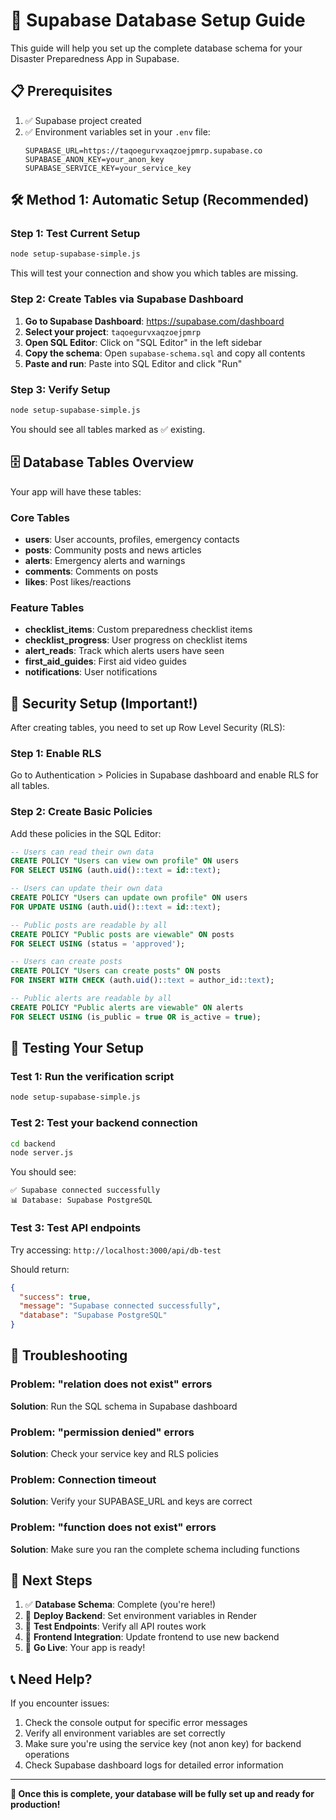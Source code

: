 # 🚀 Supabase Database Setup Guide

This guide will help you set up the complete database schema for your Disaster Preparedness App in Supabase.

## 📋 Prerequisites

1. ✅ Supabase project created
2. ✅ Environment variables set in your `.env` file:
   ```
   SUPABASE_URL=https://taqoegurvxaqzoejpmrp.supabase.co
   SUPABASE_ANON_KEY=your_anon_key
   SUPABASE_SERVICE_KEY=your_service_key
   ```

## 🛠️ Method 1: Automatic Setup (Recommended)

### Step 1: Test Current Setup
```bash
node setup-supabase-simple.js
```

This will test your connection and show you which tables are missing.

### Step 2: Create Tables via Supabase Dashboard

1. **Go to Supabase Dashboard**: https://supabase.com/dashboard
2. **Select your project**: `taqoegurvxaqzoejpmrp`
3. **Open SQL Editor**: Click on "SQL Editor" in the left sidebar
4. **Copy the schema**: Open `supabase-schema.sql` and copy all contents
5. **Paste and run**: Paste into SQL Editor and click "Run"

### Step 3: Verify Setup
```bash
node setup-supabase-simple.js
```

You should see all tables marked as ✅ existing.

## 🗄️ Database Tables Overview

Your app will have these tables:

### Core Tables
- **users**: User accounts, profiles, emergency contacts
- **posts**: Community posts and news articles
- **alerts**: Emergency alerts and warnings
- **comments**: Comments on posts
- **likes**: Post likes/reactions

### Feature Tables
- **checklist_items**: Custom preparedness checklist items
- **checklist_progress**: User progress on checklist items
- **alert_reads**: Track which alerts users have seen
- **first_aid_guides**: First aid video guides
- **notifications**: User notifications

## 🔐 Security Setup (Important!)

After creating tables, you need to set up Row Level Security (RLS):

### Step 1: Enable RLS
Go to Authentication > Policies in Supabase dashboard and enable RLS for all tables.

### Step 2: Create Basic Policies
Add these policies in the SQL Editor:

```sql
-- Users can read their own data
CREATE POLICY "Users can view own profile" ON users
FOR SELECT USING (auth.uid()::text = id::text);

-- Users can update their own data
CREATE POLICY "Users can update own profile" ON users
FOR UPDATE USING (auth.uid()::text = id::text);

-- Public posts are readable by all
CREATE POLICY "Public posts are viewable" ON posts
FOR SELECT USING (status = 'approved');

-- Users can create posts
CREATE POLICY "Users can create posts" ON posts
FOR INSERT WITH CHECK (auth.uid()::text = author_id::text);

-- Public alerts are readable by all
CREATE POLICY "Public alerts are viewable" ON alerts
FOR SELECT USING (is_public = true OR is_active = true);
```

## 🧪 Testing Your Setup

### Test 1: Run the verification script
```bash
node setup-supabase-simple.js
```

### Test 2: Test your backend connection
```bash
cd backend
node server.js
```

You should see:
```
✅ Supabase connected successfully
📊 Database: Supabase PostgreSQL
```

### Test 3: Test API endpoints
Try accessing: `http://localhost:3000/api/db-test`

Should return:
```json
{
  "success": true,
  "message": "Supabase connected successfully",
  "database": "Supabase PostgreSQL"
}
```

## 🚨 Troubleshooting

### Problem: "relation does not exist" errors
**Solution**: Run the SQL schema in Supabase dashboard

### Problem: "permission denied" errors
**Solution**: Check your service key and RLS policies

### Problem: Connection timeout
**Solution**: Verify your SUPABASE_URL and keys are correct

### Problem: "function does not exist" errors
**Solution**: Make sure you ran the complete schema including functions

## 🎯 Next Steps

1. ✅ **Database Schema**: Complete (you're here!)
2. 🔄 **Deploy Backend**: Set environment variables in Render
3. 🧪 **Test Endpoints**: Verify all API routes work
4. 🎨 **Frontend Integration**: Update frontend to use new backend
5. 🚀 **Go Live**: Your app is ready!

## 📞 Need Help?

If you encounter issues:
1. Check the console output for specific error messages
2. Verify all environment variables are set correctly
3. Make sure you're using the service key (not anon key) for backend operations
4. Check Supabase dashboard logs for detailed error information

---

**🎉 Once this is complete, your database will be fully set up and ready for production!**
